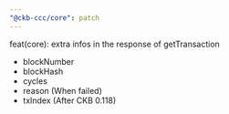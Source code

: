 ```yaml
---
"@ckb-ccc/core": patch
---
```


feat(core): extra infos in the response of getTransaction

- blockNumber
- blockHash
- cycles
- reason (When failed)
- txIndex (After CKB 0.118)

